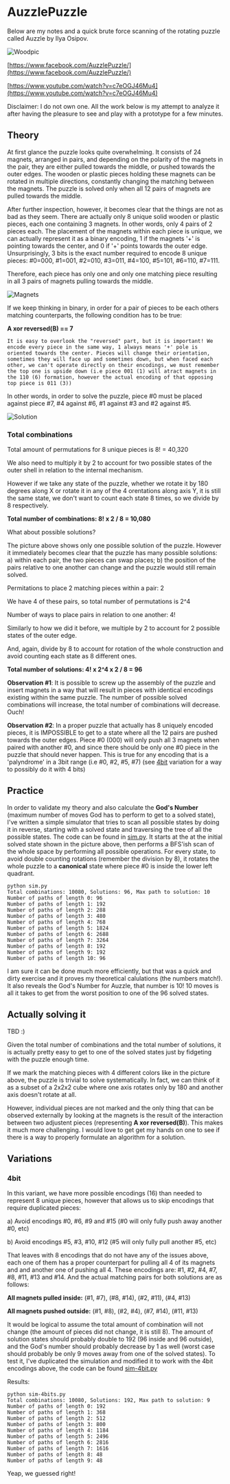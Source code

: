 # AuzzlePuzzle
Below are my notes and a quick brute force scanning of the rotating puzzle called Auzzle by Ilya Osipov.

![Woodpic](woodpic.png)

[https://www.facebook.com/AuzzlePuzzle/](https://www.facebook.com/AuzzlePuzzle/)

[https://www.youtube.com/watch?v=c7eOGJ46Mu4](https://www.youtube.com/watch?v=c7eOGJ46Mu4)

Disclaimer: I do not own one. All the work below is my attempt to analyze it after having the pleasure to see and play with a prototype for a few minutes.

## Theory
At first glance the puzzle looks quite overwhelming. It consists of 24 magnets, arranged in pairs, and depending on the polarity of the magnets in the pair, they are either pulled towards the middle, or pushed towards the outer edges. The wooden or plastic pieces holding these magnets can be rotated in multiple directions, constantly changing the matching between the magnets. The puzzle is solved only when all 12 pairs of magnets are pulled towards the middle.

After further inspection, however, it becomes clear that the things are not as bad as they seem. There are actually only 8 unique solid wooden or plastic pieces, each one containing 3 magnets. In other words, only 4 pairs of 2 pieces each. The placement of the magnets within each piece is unique, we can actually represent it as a binary encoding, 1 if the magnets '+' is pointing towards the center, and 0 if '+' points towards the outer edge. Unsurprisingly, 3 bits is the exact number required to encode 8 unique pieces: #0=000, #1=001, #2=010, #3=011, #4=100, #5=101, #6=110, #7=111.

Therefore, each piece has only one and only one matching piece resulting in all 3 pairs of magnets pulling towards the middle.

![Magnets](magnets.jpg)

If we keep thinking in binary, in order for a pair of pieces to be each others matching counterparts, the following condition has to be true:

**A xor reversed(B) == 7**

`It is easy to overlook the "reversed" part, but it is important! We encode every piece in the same way, 1 always means '+' pole is oriented towards the center. Pieces will change their orientation, sometimes they will face up and sometimes down, but when faced each other, we can't operate directly on their encodings, we must remember the top one is upside down (i.e piece 001 (1) will atract magnets in the 110 (6) formation, however the actual encoding of that opposing top piece is 011 (3))
`

In other words, in order to solve the puzzle, piece #0 must be placed against piece #7, #4 against #6, #1 against #3 and #2 against #5.

![Solution](solution.jpg)

### Total combinations

Total amount of permutations for 8 unique pieces is 8! = 40,320

We also need to multiply it by 2 to account for two possible states of the outer shell in relation to the internal mechanism.

However if we take any state of the puzzle, whether we rotate it by 180 degrees along X or rotate it in any of the 4 orentations along axis Y, it is still the same state, we don't want to count each state 8 times, so we divide by 8 respectively.

**Total number of combinations: 8! x 2 / 8 = 10,080**

What about possible solutions?

The picture above shows only one possible solution of the puzzle. However it immediately becomes clear that the puzzle has many possible solutions: a) within each pair, the two pieces can swap places; b) the position of the pairs relative to one another can change and the puzzle would still remain solved. 

Permitations to place 2 matching pieces within a pair: 2

We have 4 of these pairs, so total number of permutations is 2^4

Number of ways to place pairs in relation to one another: 4!

Similarly to how we did it before, we multiple by 2 to account for 2 possible states of the outer edge.

And, again, divide by 8 to account for rotation of the whole construction and avoid counting each state as 8 different ones.

**Total number of solutions: 4! x 2^4 x 2 / 8 = 96**

**Observation #1**: It is possible to screw up the assembly of the puzzle and insert magnets in a way that will result in pieces with identical encodings existing within the same puzzle. The number of possible solved combinations will increase, the total number of combinations will decrease. Ouch!

**Observation #2**: In a proper puzzle that actually has 8 uniquely encoded pieces, it is IMPOSSIBLE to get to a state where all the 12 pairs are pushed towards the outer edges. Piece #0 (000) will only push all 3 magnets when paired with another #0, and since there should be only one #0 piece in the puzzle that should never happen. This is true for any encoding that is a 'palyndrome' in a 3bit range (i.e #0, #2, #5, #7) (see [4bit](#4bit) variation for a way to possibly do it with 4 bits)

## Practice

In order to validate my theory and also calculate the **God's Number** (maximum number of moves God has to perform to get to a solved state), I've written a simple simulator that tries to scan all possible states by doing it in reverse, starting with a solved state and traversing the tree of all the possible states. The code can be found in [sim.py](sim.py). It starts at the at the initial solved state shown in the picture above, then performs a BFS'ish scan of the whole space by performing all possible operations. For every state, to avoid double counting rotations (remember the division by 8), it rotates the whole puzzle to a **canonical** state where piece #0 is inside the lower left quadrant. 

```
python sim.py
Total combinations: 10080, Solutions: 96, Max path to solution: 10
Number of paths of length 0: 96
Number of paths of length 1: 192
Number of paths of length 2: 288
Number of paths of length 3: 480
Number of paths of length 4: 768
Number of paths of length 5: 1824
Number of paths of length 6: 2688
Number of paths of length 7: 3264
Number of paths of length 8: 192
Number of paths of length 9: 192
Number of paths of length 10: 96
```
I am sure it can be done much more efficiently, but that was a quick and dirty exercise and it proves my theoretical calulations (the numbers match!). It also reveals the God's Number for Auzzle, that number is 10! 10 moves is all it takes to get from the worst position to one of the 96 solved states.

## Actually solving it

TBD :)

Given the total number of combinations and the total number of solutions, it is actually pretty easy to get to one of the solved states just by fidgeting with the puzzle enough time.

If we mark the matching pieces with 4 different colors like in the picture above, the puzzle is trivial to solve systematically. In fact, we can think of it as a subset of a 2x2x2 cube where one axis rotates only by 180 and another axis doesn't rotate at all. 

However, individual pieces are not marked and the only thing that can be observed externally by looking at the magnets is the result of the interaction between two adjustent pieces (representing **A xor reversed(B)**). This  makes it much more challenging. I would love to get get my hands on one to see if there is a way to properly formulate an algorithm for a solution.

## Variations

### 4bit

In this variant, we have more possible encodings (16) than needed to represent 8 unique pieces, however that allows us to skip encodings that require duplicated pieces:

a) Avoid encodings #0, #6, #9 and #15 (#0 will only fully push away another #0, etc)

b) Avoid encodings #5, #3, #10, #12 (#5 will only fully pull another #5, etc)

That leaves with 8 encodings that do not have any of the issues above, each one of them has a proper counterpart for pulling all 4 of its magnets and and another one of pushing all 4. These encodings are: #1, #2, #4, #7, #8, #11, #13 and #14. And the actual matching pairs for both solutions are as follows:
 
**All magnets pulled inside:** (#1, #7), (#8, #14), (#2, #11), (#4, #13)

**All magnets pushed outside:** (#1, #8), (#2, #4), (#7, #14), (#11, #13)

It would be logical to assume the total amount of combination will not change (the amount of pieces did not change, it is still 8). The amount of solution states should probably double to 192 (96 inside and 96 outside), and the God's number should probably decrease by 1 as well (worst case should probably be only 9 moves away from one of the solved states). To test it, I've duplicated the simulation and modified it to work with the 4bit encodings above, the code can be found [sim-4bit.py](sim-4bits.py)

Results:
```
python sim-4bits.py
Total combinations: 10080, Solutions: 192, Max path to solution: 9
Number of paths of length 0: 192
Number of paths of length 1: 368
Number of paths of length 2: 512
Number of paths of length 3: 800
Number of paths of length 4: 1184
Number of paths of length 5: 2496
Number of paths of length 6: 2816
Number of paths of length 7: 1616
Number of paths of length 8: 48
Number of paths of length 9: 48
```

Yeap, we guessed right!